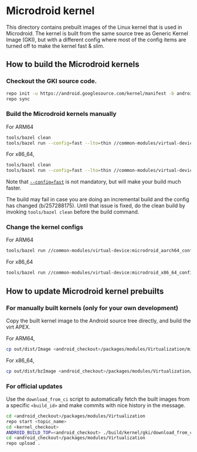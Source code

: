 # Microdroid kernel

This directory contains prebuilt images of the Linux kernel that is used in
Microdroid. The kernel is built from the same source tree as Generic Kernel
Image (GKI), but with a different config where most of the config items are
turned off to make the kernel fast & slim.

## How to build the Microdroid kernels

### Checkout the GKI source code.

```bash
repo init -u https://android.googlesource.com/kernel/manifest -b android14-5.15
repo sync
```

### Build the Microdroid kernels manually

For ARM64
```bash
tools/bazel clean
tools/bazel run --config=fast --lto=thin //common-modules/virtual-device:microdroid_aarch64_dist -- --dist_dir=out/dist
```

For x86\_64,
```bash
tools/bazel clean
tools/bazel run --config=fast --lto=thin //common-modules/virtual-device:microdroid_x86_64_dist -- --dist_dir=out/dist
```

Note that
[`--config=fast`](https://android.googlesource.com/kernel/build/+/refs/heads/master/kleaf/docs/fast.md)
is not mandatory, but will make your build much faster.

The build may fail in case you are doing an incremental build and the config has changed (b/257288175). Until that issue
is fixed, do the clean build by invoking `tools/bazel clean` before the build command.

### Change the kernel configs

For ARM64
```bash
tools/bazel run //common-modules/virtual-device:microdroid_aarch64_config menuconfig
```

For x86\_64
```bash
tools/bazel run //common-modules/virtual-device:microdroid_x86_64_config menuconfig
```

## How to update Microdroid kernel prebuilts

### For manually built kernels (only for your own development)

Copy the built kernel image to the Android source tree directly, and build the virt APEX.

For ARM64,
```bash
cp out/dist/Image <android_checkout>/packages/modules/Virtualization/microdroid/kernel/arm64/kernel-5.15
```

For x86\_64,
```bash
cp out/dist/bzImage <android_checkout>/packages/modules/Virtualization/microdroid/kernel/arm64/kernel-5.15
```

### For official updates

Use the `download_from_ci` script to automatically fetch the built images from
a specific `<build_id>` and make commits with nice history in the message.

```bash
cd <android_checkout>/packages/modules/Virtualization
repo start <topic_name>
cd <kernel_checkout>
ANDROID_BUILD_TOP=<android_checkout> ./build/kernel/gki/download_from_ci  --update-microdroid -b <bug_id> <build_id>
cd <android_checkout>/packages/modules/Virtualization
repo upload .
```
